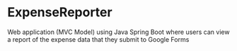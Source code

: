 # ExpenseReporter
Web application (MVC Model) using Java Spring Boot where users can view a report of the expense data that they submit to Google Forms
